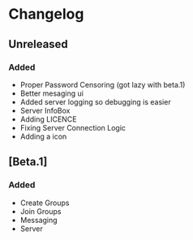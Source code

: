 # Changelog

## Unreleased

### Added
- Proper Password Censoring (got lazy with beta.1)
- Better mesaging ui
- Added server logging so debugging is easier
- Server InfoBox
- Adding LICENCE
- Fixing Server Connection Logic
- Adding a icon

## [Beta.1]
### Added
- Create Groups
- Join Groups
- Messaging
- Server

